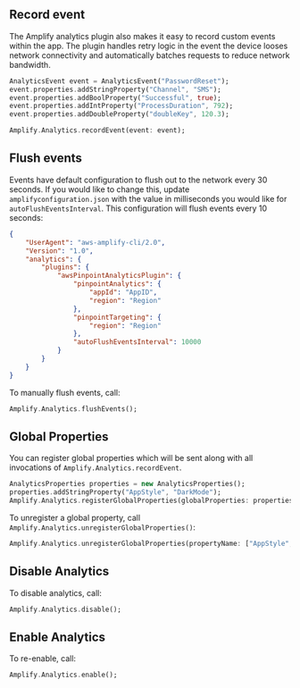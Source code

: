 ## Record event

The Amplify analytics plugin also makes it easy to record custom events within the app. The plugin handles retry logic in the event the device looses network connectivity and automatically batches requests to reduce network bandwidth.




```dart
AnalyticsEvent event = AnalyticsEvent("PasswordReset");
event.properties.addStringProperty("Channel", "SMS"); 
event.properties.addBoolProperty("Successful", true);
event.properties.addIntProperty("ProcessDuration", 792); 
event.properties.addDoubleProperty("doubleKey", 120.3);

Amplify.Analytics.recordEvent(event: event);
```

## Flush events

Events have default configuration to flush out to the network every 30 seconds. If you would like to change this, update `amplifyconfiguration.json` with the value in milliseconds you would like for `autoFlushEventsInterval`. This configuration will flush events every 10 seconds:

```json
{
    "UserAgent": "aws-amplify-cli/2.0",
    "Version": "1.0",
    "analytics": {
        "plugins": {
            "awsPinpointAnalyticsPlugin": {
                "pinpointAnalytics": {
                    "appId": "AppID",
                    "region": "Region"
                },
                "pinpointTargeting": {
                    "region": "Region"
                },
                "autoFlushEventsInterval": 10000
            }
        }
    }
}
```

To manually flush events, call:




```dart
Amplify.Analytics.flushEvents();
```


## Global Properties

You can register global properties which will be sent along with all invocations of `Amplify.Analytics.recordEvent`.



```dart
AnalyticsProperties properties = new AnalyticsProperties();
properties.addStringProperty("AppStyle", "DarkMode"); 
Amplify.Analytics.registerGlobalProperties(globalProperties: properties);
```

To unregister a global property, call `Amplify.Analytics.unregisterGlobalProperties()`:




```dart
Amplify.Analytics.unregisterGlobalProperties(propertyName: ["AppStyle", "OtherProperty"]);
```

## Disable Analytics

To disable analytics, call:




```dart
Amplify.Analytics.disable();
```


## Enable Analytics

To re-enable, call:




```dart
Amplify.Analytics.enable();
```

